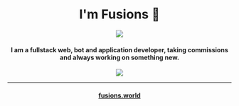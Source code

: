 
<h1 align="center">I'm Fusions 👋</h1> 
<p align="center">
    <img style="text-align: center" src="https://discord.c99.nl/widget/theme-4/845396515794190388.png">
</p>

<h4 align="center">I am a fullstack web, bot and application developer, taking commissions and always working on something new.<br></h4>

<p align="center">
    <img align="center" src="https://github-readme-stats.vercel.app/api?username=fusionsworld&show_icons=true&theme=synthwave">
</p>
<hr>
<h4 align="center"><a href='https://fusions.world' target="_blank">fusions.world</a><h4>
    
